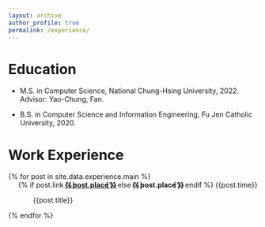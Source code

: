 ```yaml
---
layout: archive
author_profile: true
permalink: /experience/
---
```


<!-- {% include base_path %} -->
# Education
* M.S. in Computer Science, National Chung-Hsing University, 2022. Advisor: Yao-Chung, Fan.

* B.S. in Computer Science and Information Engineering, Fu Jen Catholic University, 2020.

# Work Experience
<p></p>
{% for post in site.data.experience.main  %}
<div style="display: flex; justify-content: space-between; margin-left: 50px; text-indent: -30px;">
{% if post.link %}
    <a href="{{ post.link }}">
        <b>{{ post.place }}</b>
    </a>
{% else %}
    <b>{{ post.place }}</b>
{% endif %}
{{post.time}}
</div>
<p style="margin-left: 50px">
{{post.title}} 
</p>
{% endfor %}

